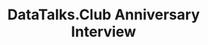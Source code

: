 ---
episode: 1
guests:
- alexeygrigorev
- johannabayer
ids:
  anchor: atatalksclub/episodes/DataTalks-Club-Anniversary-Interview---Alexey-Grigorev--Johanna-Bayer-e2a5cqo
  youtube: nCqwZT9zA0M
image: images/podcast/s16e01-datatalks-club-anniversary-interview.jpg

description: "Learn DataTalks.Club anniversary insights. Discover community growth, lessons learned, and future of data science education and networking."

links:
  anchor: https://podcasters.spotify.com/pod/show/datatalksclub/episodes/DataTalks-Club-Anniversary-Interview---Alexey-Grigorev--Johanna-Bayer-e2a5cqo
  apple: https://podcasts.apple.com/us/podcast/datatalks-club-anniversary-interview-alexey-grigorev/id1541710331?i=1000631114088
  spotify: https://open.spotify.com/episode/0j1eKj9NbK3oAXHXHyaNae?si=M7rw9WixTvWw-BfKPXPwVg
  youtube: https://www.youtube.com/watch?v=nCqwZT9zA0M
season: 16
short: DataTalks.Club Anniversary Interview
title: DataTalks.Club Anniversary Interview
transcript:
- line: Welcome everyone. My name is Johanna and Welcome to DataTalks.Club. DataTalks.Club
    turns three today. Woo-hoo! So we're talking about DataTalks.Club. For this occasion,
    we decided to turn the mic around, and we have a special guest today, Alexey Grigorev
    himself. So welcome Alexey!
  sec: 0
  time: 0:00
  who: Johanna
- header: A special episode
- line: Thanks for having me. [chuckles]
  sec: 27
  time: 0:27
  who: Alexey
- line: Yes! How does it feel to be in the guest chair?
  sec: 29
  time: 0:29
  who: Johanna
- line: Uh, strange. I mean, it's not the first time I'm a podcast guest. But yeah,
    it's unusual.
  sec: 33
  time: 0:33
  who: Alexey
- line: But on your own podcast? [chuckles] Yeah, cool. I don't think I need to introduce
    Alexey too much. He's the founder of DataTalks.Club, as we all know. And the questions
    for today...
  sec: 40
  time: 0:40
  who: Johanna
- line: Maybe we should also mention some information on the host?
  sec: 54
  time: 0:54
  who: Alexey
- line: Yes.
  sec: 60
  time: '1:00'
  who: Johanna
- line: Maybe not everyone knows that Johanna is actually the mastermind behind all
    the podcast episodes. All the questions that you hear me asking, Johanna prepares
    them? So thanks a lot for doing that.
  sec: 61
  time: '1:01'
  who: Alexey
- header: Alexey's background
- line: Yeah, no problem. It's actually quite fun sometimes to relisten to the actual
    podcast because I prepare the questions and then see what you make of it. [chuckles]
    Sometimes you stick to them, and sometimes you just you know – sway. [laughs]
    Yeah. It's been fun. This time the questions for this episode have been prepared
    mostly by the community. We've asked for questions – you can still submit questions
    on Slido. It's going to be like an AMA (ask me anything) for Alexey. But before
    we go into talking about the community and DataTalks.Club, maybe Alexey, can you
    tell us a bit about yourself – about your background and your career journey?
  sec: 77
  time: '1:17'
  who: Johanna
- line: It's funny. Usually, I ask that question and now I have to answer this too.
    [chuckles] I'm wondering how far back I should go. So I'll probably start with
    graduating with a degree in information technology. I studied information technology
    and after graduation, I worked as a Java developer for a few years. My last work
    as a Java developer was at a bank – it was a Swiss bank. They have highly regulated
    processes for everything. While the job was interesting, it was also sometimes
    mundane and kind of boring. I thought, “Okay, did I study for five years to do
    Java? Why did I study all this math?”
  sec: 125
  time: '2:05'
  who: Alexey
- line: And then, during this time, the platform Coursera appeared, and one of the
    courses there was machine learning. So I took that course and I recognized that,
    “Okay, this looks like something I want to do.” I took this course, I took some
    other courses – I ended up doing a Master's degree in business intelligence. This
    is how I actually ended up in Germany. The second year of this program was in
    Germany (in Berlin). I liked the city so much that I decided to stay.
  sec: 125
  time: '2:05'
  who: Alexey
- line: Since graduation, I have worked as a data scientist – up to the point where
    I fully focused on DataTalks.Club, which happened this year. During this time,
    while working as a data scientist... Well, the title was “data scientist,” but
    I was doing pretty much everything, which included software engineering, data
    engineering, and ML engineering. Data science, too. But the funny thing is, my
    last work was at OLX – I worked there for four and a half years – and over this
    period, I trained a model only once.
  sec: 125
  time: '2:05'
  who: Alexey
- line: Wow. [chuckles]
  sec: 250
  time: '4:10'
  who: Johanna
- line: Yeah. I was mostly doing the engineering stuff there, even though my title
    was “data scientist”. It's a fun fact. Now, since April, I'm fully focused on
    DataTalks.Club.
  sec: 251
  time: '4:11'
  who: Alexey
- line: That is really exciting. Do you still... What language did you use in your
    job? Probably not Java, right? You probably specialized in Python?
  sec: 267
  time: '4:27'
  who: Johanna
- line: Right now, mostly English. [chuckles]
  sec: 277
  time: '4:37'
  who: Alexey
- line: No, I mean the programming language. [laughs]
  sec: 279
  time: '4:39'
  who: Johanna
- line: Yes. [chuckles] Well, for DataTalks.Club, it's English. Well, we use Python
    for courses and I sometimes occasionally write little scripts to help with moderation,
    with some other things – for example, for the courses that we do, all the scripts
    are in Python. For me the go-to language is Python. I think I still remember some
    Java – I can still do a bit of JavaScript. Some of the code that we use for DataTalks.Club,
    for example – the code for generating certificates. When you finish a course you
    get the certificate. That code is written with JavaScript. But yeah, it's mostly
    Python.
  sec: 280
  time: '4:40'
  who: Alexey
- line: Yeah. I started with Java way back, but I didn't stay for very long. [chuckles]
    Python is definitely the better language, I think, especially for machine learning.
    Cool! Thank you so much, Alexey, I think I might actually jump into the first
    question. We have questions both collected on Slack and via LinkedIn on Slido.
    I think we'll start with the Slido ones.
  sec: 326
  time: '5:26'
  who: Johanna
- header: Plans for the future of DataTalks.Club
- line: The first question is “Happy birthday, DataTalks.Club!” Thank you. “What are
    the plans for the future?”
  sec: 355
  time: '5:55'
  who: Johanna
- line: Yeah. Luckily, I had access to these questions before the interview, otherwise
    – this and some other ones, I would have trouble answering. Right now, I want
    to focus on making it sustainable. Since this is my main job right now, I want
    to also make sure I don't starve – so I have enough money to survive. Berlin is
    not the cheapest city [to live in]. For me, right now, I'm focusing on making
    it sustainable and making sure that there is enough income for me and for the
    team.
  sec: 363
  time: '6:03'
  who: Alexey
- line: There are also two people working for DataTalks.Club – Francis and Valeria.
    Francis is the community manager. He takes care of... He's basically running everything
    behind the scenes. All the events are organized by him, all the YouTube videos
    are published by him, when we need to publish something or edit. He edits a lot
    of videos. Basically, he's doing pretty much everything. I would not be able to
    run the community without his help.
  sec: 363
  time: '6:03'
  who: Alexey
- line: Yeah, a massive shout-out to Francis. He's pretty amazing.
  sec: 438
  time: '7:18'
  who: Johanna
- line: So if you were ever a speaker or a guest at DataTalks.Club (Johanna was),
    usually Francis takes care of reaching out and organizing everything. And then
    we have Valeria. Valeria takes care of the newsletter, and the social media content,
    and she helps a lot with other things. I need to pay them. Of course, they like
    what they do. [chuckles] But it's a job. [Johanna agrees] So I need to pay them.
    And I need to also get money. For me, for us, the focus right now is to see how
    to make it work. So far, it's been good but I still want to focus on getting more
    sponsors for the community while also trying to not overdo it.
  sec: 442
  time: '7:22'
  who: Alexey
- line: I think if we push too heavily for monetization, it will not help attract
    more people. We need to find the right balance. What we're doing right now is
    good – we just need to find more sponsors. I think we managed to find the right
    balance, but we just need to find more companies that want to support us. So that's
    my main activity right now – my main focus. But apart from that, of course, we
    have a lot of activities. We want to continue doing these activities. One of the
    things that quite often comes up right now is people asking for an LLM course
    – an LLM Zoomacamp.
  sec: 442
  time: '7:22'
  who: Alexey
- line: Oh, yeah. Of course.
  sec: 546
  time: '9:06'
  who: Johanna
- line: There could be one. I cannot promise anything. Right now, I'm not sure if
    this is just hype and whether everyone wants that because it's a hype thing. Probably,
    it would be wise to wait for six to twelve months in order to see what happens
    if the hype dies out or it's still there. And if it's still there, it's possible
    that we will consider making another course. But also, for example, we are quite
    lucky with the three courses we have. Right now, we are running a machine learning
    engineering course (ML Zoomcamp) and it does not change significantly from year
    to year. So we need to maintain the content a little bit, but most of the content
    is the content that I recorded three years ago. So we're kind of lucky. With LLM,
    things change every day, right?
  sec: 549
  time: '9:09'
  who: Alexey
- line: Yes. It's so fast-going. It's such a new field. I think it's come up. Yeah,
    I agree. But it could also be broader – not only LLM but more general AI. Very
    exciting! I didn't know that. Yeah, it's quite the hype at the moment. Very cool.
    The reason that I got this job is basically that I once mentioned to Alexey that
    I listen to every episode of the podcast because I'm an avid podcast lover. I
    do fully agree that some podcasts just have ads – a couple of ads are fine, but
    if it gets too much, it's just not good. I agree, there needs to be a balance.
    You also don't want to abuse people in some way. [chuckles] But the creator also
    needs to live. It's definitely a fine balance. Yeah, very cool.
  sec: 605
  time: '10:05'
  who: Johanna
- header: How LLMs will change the professional data landscape
- line: Let's actually move to the next question, which kind of touches on what we've
    just discussed. “How do you think the other jobs will change as different GPT-like
    services come into play and extend the skills of data professionals?”
  sec: 670
  time: '11:10'
  who: Johanna
- line: That's an interesting thing. Of course, nobody knows. Right? [Johanna agrees]
    We'll only see that in a year or two, when people start using them actively. Right
    now, even though it's quite a hot area, some data scientists are still hesitant
    to try them. But once the community starts to adopt it more, then it will become
    interesting. I recently spoke with a friend of mine, also my ex-colleague – he's
    running his own startup right now. He says, right now, the main challenge when
    hiring (when evaluating) candidates is ChatGPT – because everyone can just copy
    and paste the take-home test and GPT will just provide the solution. [Johanna
    agrees]
  sec: 686
  time: '11:26'
  who: Alexey
- line: So they were there thinking what to do with this and I liked the metaphor
    he used, for example you know there is weed, which is considered a drug – marijuana
    – and many countries try to fight it. But some countries say, “Okay, let's just
    embrace it and allow people to use it because there is no point in fighting it.
    People will still smoke weed.” He was comparing weed with ChatGPT. [laughs] “Let's
    legalize ChatGPT. Let's not forbid it.” You can tell people, “You cannot use ChatGPT.”
    But people will still use it. [Johanna agrees] But what about just saying, “Hey,
    for our take home test, you can use ChatGPT, you just have to tell us what prompts
    you used, how exactly you used it, what the problems were? What were the cases
    when it was not correct and you needed to fix something? Tell us about that.”
    And I think this is a nice approach.
  sec: 686
  time: '11:26'
  who: Alexey
- line: Instead of saying, “Hey, ChatGPT will take our jobs,” we should just learn
    to use it and learn to accept it and see what happens. Right? [Johanna agrees]
    We'll see how it goes. I imagine most things, like mundane exploratory data analysis
    or just training a simple model – with ChatGPT, you can just ask it and it will
    give you the code, and then you just use it. But it's still not ideal. It's still
    buggy. It still hallucinates. It still comes up with functions that do not exist
    and whatnot
  sec: 686
  time: '11:26'
  who: Alexey
- line: Exactly. Yeah.
  sec: 848
  time: '14:08'
  who: Johanna
- line: So yeah, let's see.
  sec: 850
  time: '14:10'
  who: Alexey
- line: Yeah. It's very interesting that you say “we” because I just moved to the
    Netherlands. [laughs] And of course, it's one of the most progressive countries
    with this. But that's actually a really nice approach. I like that. I think many
    companies use whiteboard challenges when they're hiring. It's the same in your
    normal life – you just Google. In some ways, ChatGPT is not that much more than
    Googling. I mean, it can nicely give you something formatted that you can just
    hand over, but still. I think it's a very good idea, actually. Yeah. Very cool.
    Nice.
  sec: 851
  time: '14:11'
  who: Johanna
- header: How DTC community members can contribute
- line: Let's move on to the next question that goes back to DataTalks.Club, “From
    your perspective, how can members best contribute to and benefit from their involvement
    in DataTalks.Club?”
  sec: 896
  time: '14:56'
  who: Johanna
- line: I think the best thing you can do is be active on Slack. For DataTalks.Club,
    Slack is like the center of the community. Of course, we have many, many different
    activities, like the podcast, courses – but it kind of still centers around Slack.
    There are questions in Slack that are sometimes left without answers and I cannot
    physically go and answer them, even though sometimes I do know the answer – I
    cannot just go and answer that. It's already happening to a pretty large extent.
    I see a lot of community members jumping on and answering questions. So if more
    of us do that, I think the world will become a better place.
  sec: 910
  time: '15:10'
  who: Alexey
- line: Actually, why did I suggest that? Of course, it's good that you help – but
    I also am looking back at my career, and I'm thinking about things that helped
    me in my career. When I just started my journey as a Java developer, the first
    thing I did was join a Java community. It was online forums. I used that forum
    to ask questions. But I did not have that many questions and I noticed that a
    lot of people were asking questions, and I was able to answer some of these questions.
    But I also noticed that there were questions that I was not able to answer. Some
    of these questions were interesting. I thought, “How about I do a bit of research?”
    And find out how to actually answer these questions. So I set aside like half
    an hour every day to do that – to help people. Over time, it accumulated. I learned
    a lot of new things. By just doing a bit of research, doing a bit of Googling,
    and trying some things, and figuring out what was wrong and how to help that person,
    I was able to learn so much myself that at the next job already, I had no difficulties
    whatsoever in passing the job interview. Also, they doubled my salary because
    it was so easy for me to pass the interview. I was so confident that I'd be not
    only qualified for this job, but I could do everything that was needed. It's because
    of the communities.
  sec: 910
  time: '15:10'
  who: Alexey
- line: The same thing happened when I became a data scientist. When I got my first
    job as a data scientist, I also joined a data science community and I was doing
    the same thing. I was just hanging out in a Slack community. It was a Russian-speaking
    community called Open Data Science, which actually inspired me to create DataTalks.Club.
    I think one of the questions is about that, so I'll talk about that later. I was
    just hanging out there, asking my own questions, but also helping others. And
    it helped me too. It helped me tremendously. So what you can do to benefit from
    the involvement in the community is just go there and ask questions, even though
    maybe you don't know the answer. You can add a disclaimer saying, “Hey, I have
    not dealt with this myself, but I did a quick Googling and this is what I found
    out. Here is the result.” This will help everyone. That's one thing.
  sec: 910
  time: '15:10'
  who: Alexey
- line: Apart from Slack, we have many other things. For example, we have three courses.
    If you graduated from some of these courses, and you want to help with the course,
    you can help by... Maybe you want to be a teaching assistant. That's also an option.
    You can ping me in Slack and say, “Hey, I really enjoyed doing MLOIps Zoomcamp.
    Can I be a teaching assistant there?” Or you can just, again, hang out in the
    course channels and answer questions from other community members. That will be
    super helpful. Then we have a few things like – we want to run a competition.
  sec: 910
  time: '15:10'
  who: Alexey
- line: Last year, we did a Kaggle competition. It was a deep learning competition.
    We needed to classify images of different kitchen utensils – like forks, spoons,
    or just kitchen stuff like cups – into these categories. There is a picture of
    a spoon and the model needs to say that it's a spoon. It was a very fun competition
    and we want to do something similar this year. If you have some ideas, what the
    competition could be about and how to get the data for this completion (which
    is the most difficult part) then please reach out, and let's think about how to
    do that.
  sec: 910
  time: '15:10'
  who: Alexey
- line: I remember you collected the data last year, right? [Alexey agrees] Yeah,
    I remember that.
  sec: 1216
  time: '20:16'
  who: Johanna
- line: Yeah, it was fun. Maybe this year, it could be something with LLMs, too. With
    LLMs, you can... Let's say you have a lot of text data and you can label this
    data with LLMs, or generate data with LLMs. It could be that, too. Another thing
    we have is called Project of the Week. The idea behind Project of the Week is
    more like – most of the content we have is us showing you how to do something,
    and we repeat it.
  sec: 1223
  time: '20:23'
  who: Alexey
- line: For example, we have workshops (or we have the courses), and in the workshop,
    there is a video and somebody is doing something and you follow along. But Project
    of the Week is different. It's more like a do-it-yourself thing. You get some
    instructions where it's not something you have to do today, but it's more like
    a suggestion, “This is what you can do today.” For example, let's say we want
    you to learn FastAPI or something like that – a new framework. There are some
    things you can do to learn this thing. We give you a set of suggestions and every
    day you try to look something up on Google, try to do something, and then every
    day you can say, “Okay, this is my progress.” The idea is, after seven days, you
    have a complete project that you can put in your portfolio. That's the idea behind
    Project of the Week.
  sec: 1223
  time: '20:23'
  who: Alexey
- line: We have quite a few community members who are active there, who are helping
    a lot with that, and coming up with project ideas. One of them, Antonis, is in
    this live chat. Hi Antonis! And the other one is Liliana. So thanks a lot for
    your help. The reason I'm saying that – if you have some ideas, or you want to
    learn something new, you can help with organizing this Project of the Week as
    well. There's actually a lot more. I think I can talk for hours about what you
    can do. But we have a lot of other questions, right?
  sec: 1223
  time: '20:23'
  who: Alexey
- line: Yeah. DataTalks.Club is massive! I'm still always surprised how you do all
    of these things. Because we also have the webinars and the podcast. People think
    they are interesting. If people think they are interesting, they can also probably
    reach out to Francis. We are always looking for new guests. I think, in general,
    the one thing that people can benefit from, which DataTalks.Club uses quite a
    bit, it's this Learning in Public. Always, if you learn something, Tweet it or
    talk about it, and we will probably also promote it. I think it's also a big part
    of the Zoomcamps.
  sec: 1356
  time: '22:36'
  who: Johanna
- line: Yes. Thanks for mentioning this.
  sec: 1395
  time: '23:15'
  who: Alexey
- header: Main lessons Alexey learned while building the DataTalks.Club community
- line: Yeah. Cool. So then we move on, “What are the main lessons learned from your
    experience in building the DTC online community?”
  sec: 1398
  time: '23:18'
  who: Johanna
- line: Yeah, so that was also why I was lucky to be able to see this question before
    the interview, because it's a difficult question to answer, to be honest. I did
    a bit of brainstorming and I came up with a few things. I remember, at the beginning,
    the goal was quite ambitious. The goal was to create a community for all data
    people, which includes data analysts, data engineers, data scientists, data product
    managers, ML engineers – everyone who deals with data. But with time, I realized
    that it's too broad. It's not possible to be that broad. There are already communities
    – for example, there's a community called Locally Optimistic, who focus more on
    data product managers and data analysts. There is an MLOps community that focuses
    more on MLOps.
  sec: 1412
  time: '23:32'
  who: Alexey
- line: 'We also got the idea to focus on something – DataTalks.Club it was more beginner-friendly,
    with hands-on learning for a lot of our content. The focus is more on people who
    are starting their career or are continuing it, rather than who are advanced in
    their career, and with a lot of focus on hands-on stuff, and with a focus on the
    engineering aspects of data: ML engineering, data engineering, and MLOps. So these
    are engineering-heavy things where you need to code a lot. Our podcast is still
    kinda... Well, it''s not super technical, but we still talk about careers and
    things that also appeal more to the beginner-intermediate level of audience rather
    than professionals. [Johanna agrees] I guess, with time, we actually found some
    focus. But still, one of the lessons is, “You cannot be too ambitious. You need
    to focus on something.” Then another thing is moderation – I did not expect that
    moderation would take so much time.'
  sec: 1412
  time: '23:32'
  who: Alexey
- line: There was a funny story that a few times people tried to use the community
    as a dating website. [Johanna laughs] I don't know if there were any success stories.
    But I know that there were unsuccessful stories when ladies in the community did
    not like the attention they received from some community members. [Johanna groans]
    Of course, this is not why you join a professional community – to get private
    messages saying, “Hey, cutie. How about a date?” So yeah – I had to deal with
    this stuff. Maybe there was a successful case – a love story... [laughs] But I'm
    not aware of that. Most of the time, it was unsolicited attention. In general,
    moderation is...
  sec: 1412
  time: '23:32'
  who: Alexey
- line: 'People are trying to promote their services, either in public or in private
    messages. In private messages, it''s more difficult because I don''t see that.
    In public, I can just remove the post but if somebody is trying to send unsolicited
    promotion through direct messages, it''s very difficult to catch that. Sometimes
    they send this promotion message to me too, and then I know what to do. But they''re
    careful and see, “Okay, this person is an admin. I will not send him a message.”
    And then send it to other people. If something like that happens, please let Francis
    or me know about that and we will ban this person, because it''s against our community
    guidelines to send unsolicited promotional messages in DM. I also did a bit of
    automation with that. When somebody joins the #general channel (when somebody
    joins the community and immediately jumps to the general channel) and posts a
    big promotional message, I already have a script (a bot) that removes that and
    sends an automatic direct message to that person saying, “Hey, it''s against the
    rules. We have these channels. This is how the messages should be formatted if
    you want to publish something.” So for me, it''s just a matter of adding a special
    reaction to this post, and then the bot handles that. That was fun to create.
    Also, I''m still trying to figure out...'
  sec: 1412
  time: '23:32'
  who: Alexey
- line: What was surprising for me was how eager people were to join the community
    and participate in different activities, and to also do something in the community
    as well. That's really cool. I'm still trying to figure out how to recognize and
    encourage this and reward  this participation – reward the participants. One thing
    [I do] is invite them to the podcast. There is probably more we can do, so I'm
    still thinking about that. But it's really rewarding to see that people are very
    active in the community and are doing something for the community too. That's
    really cool. Thanks for doing that. Thanks Antonis, one more time. I know you're
    here and you're listening. You're doing a lot for this community – thanks!
  sec: 1412
  time: '23:32'
  who: Alexey
- line: Yeah. I think, in general, people are quite happy to... At least for me, people
    have an interest, and if they find people that have similar interests, it's just
    really great. Although, like you said, there might be some, you know... It's always
    good to have a code of conduct to guide these conversations.
  sec: 1752
  time: '29:12'
  who: Johanna
- line: Yeah. Please don't use DataTalks.Club as a dating website. [Johanna laughs]
    Tinder works much better. Just try that. [chuckles]
  sec: 1772
  time: '29:32'
  who: Alexey
- header: The motivation for starting DataTalks.Club
- line: Oh, my God. All right. [laughs] Cool. Let's just move on. “What was the motive
    behind starting the club and the Zoomcamps?” I think we've touched briefly on
    that.
  sec: 1780
  time: '29:40'
  who: Johanna
- line: We did, yeah. For me, as I said, communities for quite a big part of my life
    and career. They helped me a lot. I was quite active in this Russian-speaking
    community called Open Data Science. Sadly, I couldn't find anything similar in
    the English-speaking space, meaning a community that was also active, that was
    also on Slack. My initial idea was to create something similar to that. Actually,
    the story of how it happened is – I was doing some career consultations and a
    lot of people were reaching out to me on LinkedIn saying, “Hey, I'm a data analyst.
    I want to become a data scientist.” Or “I'm a software engineer, I want to become
    a data engineer.” or I don't know, “Help me figure out what I want from life.”
    Things like that. Back then – it was during COVID, so I also kind of wanted to
    talk to people. Sitting at home was not fun.
  sec: 1797
  time: '29:57'
  who: Alexey
- line: So I was doing these free career consultations, which involve talking to a
    person and then sending them a summary. I'm not doing that now. But back then,
    it was fun. I did like 30 of these consultations and I thought, “It would be very
    nice to have a place where all these people can hang out and help each other.”
    Because if I try to help everyone, it's not scalable. I can't help every single
    person.
  sec: 1797
  time: '29:57'
  who: Alexey
- line: It might also get repetitive or something. Yeah.
  sec: 1891
  time: '31:31'
  who: Johanna
- line: It becomes very repetitive. For example, for “How do I become a machine learning
    engineer?” The answer is something like, “Go buy my book.” But people might find
    this answer annoying, because it's very promotional. Anyways – I thought, “If
    there was a space where all these people can hang out and help each other, it
    would be more not me helping everyone, but people helping each other – for example,
    I help somebody, and that person would help somebody else, and then that person
    in turn, would help somebody else.”
  sec: 1895
  time: '31:35'
  who: Alexey
- line: One day I woke up, I registered the Slack community, I went to GoDaddy and
    bought a domain (I think  it cost like 15 euros or something like that) and then
    I put a link out... I did not advertise it anywhere. I put this link to my LinkedIn
    page. I did not make a post, it was just in the description. And I put it in my
    GitHub. Then I started looking at what would happen. And people were joining it.
    [Johanna surprised] They would accidentally see this link, or somebody else would
    say, “Hey, like, I found this cool community. Join it.” In a week, maybe there
    were a hundred people.
  sec: 1895
  time: '31:35'
  who: Alexey
- line: Wow!
  sec: 1980
  time: '33:00'
  who: Johanna
- line: Yeah. In a month, it was more than a few hundred. I did not actively promote
    it. Community members would just say, “Hey, there is this cool place. Check it
    out.” It was pretty motivating. At some point, a friend of mine asked if I knew
    a place where he can give a talk and I told him to come over and give a talk.
    It was our first webinar/workshop and since then, we started having regular activities
    – regular events. I think the other part of the question was about the Zoomcamps,
    right?
  sec: 1981
  time: '33:01'
  who: Alexey
- line: Yeah, yeah.
  sec: 2026
  time: '33:46'
  who: Johanna
- line: I always wanted to do a course. When I was in this Open Data Science Community,
    there was a very good course called MLCourse.AI. It's also available in English.
    I did this in Russian, but it's also translated. It was a free course, with focus
    on the theory behind machine learning, with a lot of coding, also there was a
    competition. It was so well-organized. The main thing that I liked about that
    was that it was community-driven. There was, of course, the project lead (course
    lead), but also lessons were prepared by different community members, and these
    community members were helping each other in Slack when the course was running.
    I thought, “That's so cool. It's such a great thing. The course is for free, people
    help each other, and people share stories about how they did this and how they
    found a great job after finishing this course.” I thought “It's so cool. I want
    to have something like that in our community too.”
  sec: 2030
  time: '33:50'
  who: Alexey
- line: Also, I think I mentioned the book – I wrote a book about machine learning
    engineering at some point. This book was not selling well. It's still not selling
    well. It's very hard to compete against other really great books, because there
    are so many good books about machine learning. Now, in retrospect, I think maybe
    it did not make much sense to write another one because there were so many of
    them out already
  sec: 2030
  time: '33:50'
  who: Alexey
- line: Well, since you created the courses, now, they are basically complementing
    the book, right? Basically.
  sec: 2125
  time: '35:25'
  who: Johanna
- line: Yeah... But I was thinking, “How can I promote the book? What's the best way
    of doing that?” These two ideas – this course that I really liked and I have a
    book that I want to promote – they kind of came together. I thought, “How about
    I make a course based on the book, and then it would help with promoting the book,
    it will help with promoting the community and it will help do what I want – the
    data course.”
  sec: 2131
  time: '35:31'
  who: Alexey
- line: I ran a post on LinkedIn or something like that. I did not put any effort
    into that. I just wanted to check if there is interest. And there was a lot of
    interest, so I thought, “Okay, I'm doing that.” This is how we did the first course,
    ML Zoomcamp. As I said, it did not help with promoting the book. I mean, people
    knew about the book, but not many of them were actually buying it. [chuckles]
    Because the course is for free, right?
  sec: 2131
  time: '35:31'
  who: Alexey
- line: Yeah, exactly. [chuckles]
  sec: 2198
  time: '36:38'
  who: Johanna
- line: Why pay for it? I don't think I would pay for the book, to be honest. But
    yeah... And to be honest, I don't get a lot of money from selling the book. It
    did help, to some extent, with promoting it. Without the course, even fewer people
    would buy it. But now, actually, some people say, “Hey, I bought this book and
    use it as a textbook for the course.” Which is cool.
  sec: 2200
  time: '36:40'
  who: Alexey
- header: How the COVID lockdown contributed to the growth of the community
- line: How much do you think that COVID contributed to the fact that it's an online
    community? Would you have created a meetup or something in Berlin otherwise?
  sec: 2224
  time: '37:04'
  who: Johanna
- line: No. [chuckles]
  sec: 2235
  time: '37:15'
  who: Alexey
- line: Okay, so it's not a COVID baby. [laughs]
  sec: 2236
  time: '37:16'
  who: Johanna
- line: It is a COVID baby. I don't think people would be so eager to join an online
    community if it was today, for example. The timing was right. Even though, for
    me, the idea from the beginning was to create an online community, the fact that
    it was during the COVID helped. Right now, I think during COVID, at the beginning,
    it was kind of okay, and in 2020, it was okay – in 2021, there was already so
    much stuff happening online. But this community already had some momentum. There
    were already community members, the courses, and so on. I think starting during
    COVID time helped, especially in September. I remember that the summer was fine
    and people were hoping that normal life would come back, but then in September,
    cases started to go up again, everyone was locked at home again. It was just the
    right timing. I don't think it would do as well now – if I started DataTalks.Club
    today, I don't think it would do as well as three years ago.
  sec: 2240
  time: '37:20'
  who: Alexey
- line: Yeah. Although, on the other hand, I think a lot of communities were created,
    at least from the podcasts side, because I listen to a lot of podcasts – a lot
    of podcasts were created during COVID but they all stopped now. So I think it
    is something special that this community is still alive, because a lot of them
    didn't survive the COVID craze.
  sec: 2317
  time: '38:37'
  who: Johanna
- line: Maybe if it was just the podcast, it wouldn't be active. [Johanna agrees]
    We had too many other things.
  sec: 2344
  time: '39:04'
  who: Alexey
- header: Typical success stories from DataTalks.Club
- line: Yeah. So that's part of the business model, right? [Alexey agrees] So many
    things! Cool. Here's an interesting one, “What typical, not extraordinary, success
    stories of your students can you share over the last year?”
  sec: 2351
  time: '39:11'
  who: Johanna
- line: Not extraordinary? Oh! Meaning “usual”. Well, we had cases when people wanted
    to switch their careers and they did. I didn't know what else to say. [chuckles].
    For example, just yesterday, one of the podcast guests, Marijn – I interviewed
    him, and the talk was called Hacking Your Data Career – Marijn Markus. It was
    like a year or two ago. He reached out to me through LinkedIn saying that he attended
    a conference PyData, Amsterdam and somebody at that conference approached him
    saying, “Hey, I listened to your interview on DataTalks.Club and this interview
    changed my life.” He got so inspired that he switched his career and now he works
    as a data engineer. Not only that interview, but he also did our data engineering
    Zoomcamp and he changed his career. Then Marijn reached out to me saying, “Hey,
    this is such a cool thing to hear, when somebody approaches you at the conference
    and says, 'Hey! Look, not only do I know you, but also you changed my life!'”
    [chuckles]
  sec: 2372
  time: '39:32'
  who: Alexey
- line: Oh, wow! That's pretty much the dream. Yeah, wow.
  sec: 2450
  time: '40:50'
  who: Johanna
- line: These things are typical – not an extraordinary story. There were, of course,
    stories when there was somebody who was a student at school and then did our ML
    Engineering Zoomcamp, and got an internship. He did pretty well there, but then
    decided, “Okay, I want to study at university.” And he left. I think it's pretty
    cool when people earlier in their career, even before the university, already
    have access to materials like that, can learn something, and then already be ready
    to do the job. I don't think it's a typical situation. I don't think most of our
    community members and students are school students. [Johanna agrees] I think,
    usually, most of the students are more... They're not students anymore. They're
    already working in some roles and they want to change.
  sec: 2456
  time: '40:56'
  who: Alexey
- line: Yeah. In general, I think podcasts are good. Usually, why I listen to them
    is because of the inspiration and motivation. It doesn't need me to be, “Oh, I
    changed my career after that.” But I often wake up in the morning, and I just
    don't want to work. Then I listen to someone who did something amazing and I'm
    like, “Okay, I can do this. This person did these amazing things, so I can go
    and finish this analysis (or whatever).” Sometimes it's even small things. Very
    cool. I do think that these communities impact so many people in so many ways,
    which is good. It's really good. Cool.
  sec: 2525
  time: '42:05'
  who: Johanna
- header: Exciting upcoming  trends and topics
- line: What topics or trends in the data world are you most excited about exploring
    in upcoming club events or interviews?
  sec: 2572
  time: '42:52'
  who: Johanna
- line: The thing with me is, I'm not really interested in chasing hype topics. That's
    why, only one month ago, we had our first interview about LLMs, which was super
    late, considering how long ChatGPT has been around. We were super late to the
    party with an LLM interview. The way we usually do it – I'm more interested in
    interviewing a specific person, and then see what kind of topics they want to
    share. Usually, there are a few things anyone can talk about and you, Johanna,
    know more than anyone because you do these initial calls with our guests to explore
    what things they can share. For me, it's more about the person, and then figuring
    out what this person can talk about. Or maybe we have done something previously,
    but there can be different angles on it.
  sec: 2580
  time: '43:00'
  who: Alexey
- line: That's why I don't know what exactly... I'm not really following trends. Actually,
    there were two talks about LLMs. It was a coincidence. In both these cases, there
    were specific people that I wanted to interview and it turned out that, in both
    these cases, the topic was LLMs – and they were not conflicting with each other.
    They were slightly different. This is how I like to approach that. But maybe you
    can suggest some topics. For example, if there is a topic that you're interested
    in and we haven't done a podcast interview about that, just reach out to one of
    us and suggest that. Also, if you know a speaker who can talk about that, it would
    be even better.
  sec: 2580
  time: '43:00'
  who: Alexey
- line: Yeah. And make sure that it really has not been suggested – go through that
    whole history. [chuckles] No kidding. [laughs]
  sec: 2704
  time: '45:04'
  who: Johanna
- line: It's kind of difficult. I think it's okay to repeat a little bit. If we talked
    about mentoring three years ago, maybe we can do another podcast episode about
    mentoring from a different perspective.
  sec: 2711
  time: '45:11'
  who: Alexey
- line: Exactly, because it's always a different person, so it's definitely a different
    angle.
  sec: 2726
  time: '45:26'
  who: Johanna
- line: I think we would run out of topics by now otherwise. [chuckles]
  sec: 2730
  time: '45:30'
  who: Alexey
- line: Yes, we would. [laughs] I mean, we hear about LLMs from everywhere at the
    moment, right?
  sec: 2734
  time: '45:34'
  who: Johanna
- line: Maybe it's not a good idea to have two to three more LLM talks.
  sec: 2744
  time: '45:44'
  who: Alexey
- header: A funny DataTalks.Club story from past experience
- line: Yeah, exactly. Cool. The next question is, “Do you have a funny story to share
    that happened in the last three years of DataTalks.Club?” That question comes
    from Antonis, actually.
  sec: 2748
  time: '45:48'
  who: Johanna
- line: I was thinking about that. I don't know – for me, the most funny story was
    that people considered using DataTalks.Club as a dating website. [laughs] I could
    not even imagine that this would happen. It just did not occur to me at all. Of
    course, I did not think of putting this on the website, or in our code of conduct
    – in the community guidelines. It just did not occur to me that it's possible
    that somebody might use a professional community to reach out to... In this case,
    it was a male reaching out to female participants. It's kind of funny, but also
    gross. So, I don't know. [chuckles] But it was memorable.
  sec: 2765
  time: '46:05'
  who: Alexey
- line: Yeah. Usually these people don't join the community for the professional part
    in the first place.
  sec: 2815
  time: '46:55'
  who: Johanna
- line: I would imagine, yes.
  sec: 2822
  time: '47:02'
  who: Alexey
- line: That's my experience with communities and being approached in that way. But
    yeah, it's definitely... You never anticipate enough to be... People always surprise
    you.
  sec: 2824
  time: '47:04'
  who: Johanna
- line: But also, if you're a female participant and you get some attention that you
    don't want to receive, the knee-jerk reaction would probably be to leave the community.
    But I would ask you to give us another chance. Report that person and stick around.
    It's not appropriate behavior and we do not encourage this behavior. We would
    deal with this person and we want to have a safe space where everyone can learn,
    share knowledge, and so on.
  sec: 2841
  time: '47:21'
  who: Alexey
- line: Yeah. That's something that I find actually also remarkable. I'm in a lot
    of communities as a woman – in the more techie space – the percentage of women
    in DTC is actually quite high. You can always reach out to other women or to me,
    if you want to [chuckles] or to Alexey..
  sec: 2877
  time: '47:57'
  who: Johanna
- header: How Alexey wrote the book on Machine Learning
- line: “How did it come that you wrote the machine learning book?” I think we've
    touched on that one a little bit. Do you want to talk about that?
  sec: 2908
  time: '48:28'
  who: Johanna
- line: Yeah. I see that we don't have a lot of time, so I'll try to give a short
    answer. [laughs] I don't think I'm capable of giving short answers in general.
    [chuckles] I'll try. It's not my first book. So the first book... Well, this is
    a long story. I'll tell you. Some time ago, I was reviewing books for Packt Publishing,
    which is a publisher. I was still transitioning from a Java developer to a data
    scientist and they reached out to me saying, “Hey, we found your blog about Java
    and we have this book about Java. How about you review this book?” I did that
    – I was a technical reviewer. Then I reviewed another book and another book, and
    then I said, “Look, maybe you can start sending me machine learning books, because
    this is what I'm more interested in.” And they said, “Okay. Here's the machine
    learning book.” They did not even try to check if I knew this topic, which was
    cool. By then, hopefully, I learned enough of machine learning to be able to help.
  sec: 2918
  time: '48:38'
  who: Alexey
- line: I reviewed maybe five more books about machine learning and they wrote to
    me saying, “Hey, you're so good at reviewing the books, maybe you want to write
    one.” So I thought, “Hmm, maybe I do.” And they said, “Okay, it looks like you
    know Java. You know machine learning. How about writing a book about Java and
    machine learning?” Back then I thought it was a good idea. Don't do that. It's
    not a good idea. [Johanna laughs] Because who cares about Java and machine learning?
    Everyone uses Python. But back then I thought it was a good idea, so I wrote the
    book. It's called Mastering Java for Data Science, something like that – I don't
    remember. So that was my first book. Usually, when you write a book, the contract
    includes the publisher giving you some advance money – an advance payment. Then,
    with each sold copy, you get some royalty percent. With this book, they gave some
    advance payment money, and the book still hasn't reached that point when it would
    break even. It's not selling well. But, I would also expect more promotion from
    the publisher.
  sec: 2918
  time: '48:38'
  who: Alexey
- line: Anyway, then there was another book that I wrote with co-authors – I wasn't
    alone there. It was like four or five authors. I did not like that book, that's
    why don't put it in my CV. It was about TensorFlow projects. It was a book about
    doing projects with TensorFlow. It was like 10 chapters, and each chapter was
    a project. But the funny thing is, even though I did not like the book – I did
    not like the outcome, I did not like the process and I wanted to pretend this
    book never happened... The funny thing is that people from a different publisher
    noticed that book and reached out to me saying, “We saw this book. We really liked
    it.” It was a surprise for me, “Why would anyone like it?” But they did and they
    said, “We want to have a similar book. How about you write this book?” We decided
    to come up with this concept that there is a chapter, and every chapter is a project.
    Then by the end of each chapter, you have a project that you can put in your portfolio.
  sec: 2918
  time: '48:38'
  who: Alexey
- line: So this is how we came up with this concept and I started writing this Machine
    Learning Bookcamp. Actually, it was their idea to name it that – somebody from
    marketing at Manning decided that this is a good title. It took two years, I think.
    Manning is really... They put a lot of effort into making sure that the books
    are of very good quality. It was very painful – all these processes. They are
    there for a reason, but for me as an author, it was like, “Ugh, there are 10 more
    comments that I need to address. I'm so tired. Why did they agree to this?” [chuckles]
    Finally, this book came out and the rest of the study, you know – how it became
    a course and so on.
  sec: 2918
  time: '48:38'
  who: Alexey
- line: That's pretty amazing. I didn't know that. But it also seems that your blog
    was kind of the starting point. [cross-talk]
  sec: 3194
  time: '53:14'
  who: Johanna
- line: Yeah! And it was in Russian. I don't know how they found it.
  sec: 3201
  time: '53:21'
  who: Alexey
- line: Oh! My God. So is that the takeaway? If you want to start with publishing,
    start with a blog maybe? What I wanted to ask is, at what stage of the publishing
    process were you reviewing for Packt?
  sec: 3203
  time: '53:23'
  who: Johanna
- line: It was when each chapter was ready – they would send a draft and I would review
    the draft.
  sec: 3221
  time: '53:41'
  who: Alexey
- line: That's really early then.
  sec: 3227
  time: '53:47'
  who: Johanna
- line: Yeah. It wasn't like, “Okay, here's a book. Review it.” It was as the book
    was being written, they would send each chapter to me. I would then review it
    and send it back. For my book, it was a different process. They have in-house
    technical reviewers who do this for each of the chapters, but there are three
    or four chapters and it's sent to two people for the viewing – to not in-house
    reviewers. So the process is slightly different. So it was for work-in-progress
    books.
  sec: 3230
  time: '53:50'
  who: Alexey
- line: Wow. There's also this Discord channel by Packt, where they have these giveaways
    where you get books – but they're finished. Basically, you're the reviewer from
    the public. You can get them, and you can read them, and then write a short review.
  sec: 3271
  time: '54:31'
  who: Johanna
- line: Amazon, right?
  sec: 3289
  time: '54:49'
  who: Alexey
- line: Um, I'm not sure. No, you send it back to Packt, basically. You send it back
    to them. It's the last stage before it gets published, basically. They solicit
    feedback from the community, basically. But it's a good way to get books for free.
    [chuckles] They've done that a couple of times, so that's why I was interested.
  sec: 3290
  time: '54:50'
  who: Johanna
- line: Well, there are good books on Packt. Definitely.
  sec: 3315
  time: '55:15'
  who: Alexey
- line: Definitely. Maybe we have time for one last question. What do you think?
  sec: 3319
  time: '55:19'
  who: Johanna
- line: Yeah. If you have time, maybe we can take a few more.
  sec: 3325
  time: '55:25'
  who: Alexey
- header: Things on the DataTalks.Club backburner
- line: Okay, cool. So then, “Congratulations on your huge success, Alexey. Is there
    anything you would love to do but didn't have the time to do?”
  sec: 3328
  time: '55:28'
  who: Johanna
- line: Oh, yeah. I think I have a list somewhere with all these ideas that we wanted
    to try, but never managed to. For example, doing a hackathon is one thing that
    comes to mind. For example, in the courses, we have a lot of questions and these
    questions are so repetitive. We have FAQ documents where all these questions are
    already answered or most of these questions there was an idea to somehow automate
    it and write a bot.
  sec: 3339
  time: '55:39'
  who: Alexey
- line: But interestingly, even without running a proper hackathon, some community
    members – one of them is Alex – he came up with this idea, “Hey, how about I do
    this myself?” When he reached out, it was already a working thing, saying, “Hey,
    I did this. How about we test it now?” It was so cool. Yeah, it's working fine.
    He did this for the MLOps course and now he's doing this for the ML engineering
    course. So it's really cool and it works quite well. The bot would look at the
    question and then look at all the... Of course, it uses LLMs – it would look at
    all the other questions in the FAQ document and say, “Okay, for this question,
    this is the answer.” This typical use case for LLMs, where it has a knowledge
    base, and you have a question, and you want to retrieve the answer to this question
    from this knowledge base. He wrote a post on LinkedIn saying what the stack behind
    that was. It's a really cool project. So I wanted to make a hackathon but never
    managed, but then... It just happened. [chuckles]
  sec: 3339
  time: '55:39'
  who: Alexey
- line: Another thing is – all these events we have, we use Eventbrite. I don't really
    like Eventbrite – it's not the most convenient platform. But the cool thing about
    Eventbrite is that it stores the emails of each person who registered. What we
    can do with this is build a recommender system that says, “Okay, this person would
    be interested in these events.” For example, when there is a new event, we potentially
    can see which community members would be interested in this particular event,
    and then send emails or somehow notify them about this. Of course, we need to
    think about opting out, opting in to that – but as an idea, this what we have.
  sec: 3339
  time: '55:39'
  who: Alexey
- line: In addition to that, I don't really like Eventbrite, so maybe creating something
    in Django for managing events would be another thing. It could be another hackathon
    project. But then, with so many things already happening, it's always hard to
    find time to squeeze in one extra thing. Maybe, if any one of you is listening
    to this and you like this idea of a Hackathon, maybe you can reach out to us and
    we'll see how we can make it happen.
  sec: 3339
  time: '55:39'
  who: Alexey
- line: Yeah, hackathons are amazing, but they're just epiphany of time-intensive,
    right? You sign up for a couple of days of your life, if you want to do it like
    that. But they're very cool. I've done several hackathons and I love it. But yeah,
    it's definitely easier when you're a student because you can just be missing.
  sec: 3531
  time: '58:51'
  who: Johanna
- line: Maybe we can do one more question.
  sec: 3557
  time: '59:17'
  who: Alexey
- header: Evaluating the success of DataTalks.Club
- line: Yep. “How do you evaluate the success of the efforts of the initiative and
    purpose?”
  sec: 3559
  time: '59:19'
  who: Johanna
- line: There are a few metrics that I look at. In terms of bringing money, the most
    effective thing is our newsletter. So if you're subscribed to our newsletter,
    you probably saw that there is a sponsored block in the newsletter. This is how
    maybe 50-60% of money that we earn at DataTalks.Club comes from. For us, the number
    of subscribers who open the email is an important metric because it directly translates
    to money. So this is what I look at. When it's growing and people keep opening
    the email, despite the fact that this is the sponsored block, that's really good.
    This is what I personally look at.
  sec: 3572
  time: '59:32'
  who: Alexey
- line: Then, of course, the number of people in the community. Right now, it's almost
    40,000. But also, the other interesting metric is the number of active people.
    Of course, not all 40,000  are active. Somebody comes for the course, they take
    the course, and leave the community – which is totally fine. Or maybe somebody
    comes and finds out, “Okay, I'm not really interested in this community,” and
    leaves. This is also fine. But looking at the number of active people is another
    metric that I look at. Also, engagement in social media – this is something that
    I think is quite important because social media helps us bring new people to the
    community. YouTube views – if the content is interesting, a stream usually has
    more views on YouTube than non-interesting content. Then we get the signal to
    see what really resonates with the community.
  sec: 3572
  time: '59:32'
  who: Alexey
- line: Again, another big thing is, “Are sponsors willing to give us money? “Do they
    find this community attractive enough for them to actually give us money?” That's
    probably the main success criteria, I'd say. If they do, then we're doing something
    useful, because there are companies who want to support us.
  sec: 3572
  time: '59:32'
  who: Alexey
- line: Yeah, very cool. I think we have maxed out the hour. There are two more questions
    left, but maybe you can answer them in Slack or something.
  sec: 3710
  time: '1:01:50'
  who: Johanna
- line: Yeah, maybe.
  sec: 3725
  time: '1:02:05'
  who: Alexey
- line: Yeah. Cool. That was really super interesting. I've been around for quite
    a bit, but I've learned a lot. I hope this was interesting to the community. Thanks,
    everyone, for submitting your questions and for participating. Next time, you
    will see Alexey again in the host chair, and maybe behind the scenes, probably.
  sec: 3726
  time: '1:02:06'
  who: Johanna
- line: Totally. We probably need to invite you for another interview.
  sec: 3754
  time: '1:02:34'
  who: Alexey
- line: Oh, yeah. [laughs] I can talk about...
  sec: 3757
  time: '1:02:37'
  who: Johanna
- line: It's been a while. [chuckles]
  sec: 3759
  time: '1:02:39'
  who: Alexey
- line: It has been a while. And I can talk about the liberal weed policy in the Netherlands.
    [laughs]
  sec: 3760
  time: '1:02:40'
  who: Johanna
- line: That would be unusual but interesting. Thanks, Johanna, a lot for joining
    us today and being the host for this interview. It was very fun.
  sec: 3769
  time: '1:02:49'
  who: Alexey
- line: It was a lot of fun. Cool. All right.
  sec: 3777
  time: '1:02:57'
  who: Johanna
---
